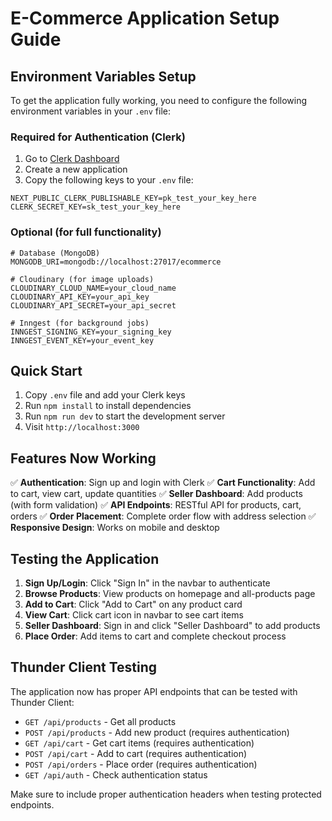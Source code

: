 # E-Commerce Application Setup Guide

## Environment Variables Setup

To get the application fully working, you need to configure the following environment variables in your `.env` file:

### Required for Authentication (Clerk)

1. Go to [Clerk Dashboard](https://dashboard.clerk.com)
2. Create a new application
3. Copy the following keys to your `.env` file:

```env
NEXT_PUBLIC_CLERK_PUBLISHABLE_KEY=pk_test_your_key_here
CLERK_SECRET_KEY=sk_test_your_key_here
```

### Optional (for full functionality)

```env
# Database (MongoDB)
MONGODB_URI=mongodb://localhost:27017/ecommerce

# Cloudinary (for image uploads)
CLOUDINARY_CLOUD_NAME=your_cloud_name
CLOUDINARY_API_KEY=your_api_key
CLOUDINARY_API_SECRET=your_api_secret

# Inngest (for background jobs)
INNGEST_SIGNING_KEY=your_signing_key
INNGEST_EVENT_KEY=your_event_key
```

## Quick Start

1. Copy `.env` file and add your Clerk keys
2. Run `npm install` to install dependencies
3. Run `npm run dev` to start the development server
4. Visit `http://localhost:3000`

## Features Now Working

✅ **Authentication**: Sign up and login with Clerk
✅ **Cart Functionality**: Add to cart, view cart, update quantities
✅ **Seller Dashboard**: Add products (with form validation)
✅ **API Endpoints**: RESTful API for products, cart, orders
✅ **Order Placement**: Complete order flow with address selection
✅ **Responsive Design**: Works on mobile and desktop

## Testing the Application

1. **Sign Up/Login**: Click "Sign In" in the navbar to authenticate
2. **Browse Products**: View products on homepage and all-products page
3. **Add to Cart**: Click "Add to Cart" on any product card
4. **View Cart**: Click cart icon in navbar to see cart items
5. **Seller Dashboard**: Sign in and click "Seller Dashboard" to add products
6. **Place Order**: Add items to cart and complete checkout process

## Thunder Client Testing

The application now has proper API endpoints that can be tested with Thunder Client:

- `GET /api/products` - Get all products
- `POST /api/products` - Add new product (requires authentication)
- `GET /api/cart` - Get cart items (requires authentication)
- `POST /api/cart` - Add to cart (requires authentication)
- `POST /api/orders` - Place order (requires authentication)
- `GET /api/auth` - Check authentication status

Make sure to include proper authentication headers when testing protected endpoints.
